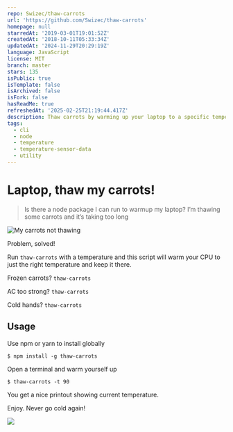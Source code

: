 ```yaml
---
repo: Swizec/thaw-carrots
url: 'https://github.com/Swizec/thaw-carrots'
homepage: null
starredAt: '2019-03-01T19:01:52Z'
createdAt: '2018-10-11T05:33:34Z'
updatedAt: '2024-11-29T20:29:19Z'
language: JavaScript
license: MIT
branch: master
stars: 135
isPublic: true
isTemplate: false
isArchived: false
isFork: false
hasReadMe: true
refreshedAt: '2025-02-25T21:19:44.417Z'
description: Thaw carrots by warming up your laptop to a specific temperature
tags:
  - cli
  - node
  - temperature
  - temperature-sensor-data
  - utility
---
```


# Laptop, thaw my carrots!

> Is there a node package I can run to warmup my laptop? I’m thawing some carrots and it’s taking too long

![My carrots not thawing](https://pbs.twimg.com/media/DpLa89YUYAAuprf.jpg)

Problem, solved!

Run `thaw-carrots` with a temperature and this script will warm your CPU to just the right temperature and keep it there.

Frozen carrots? `thaw-carrots`

AC too strong? `thaw-carrots`

Cold hands? `thaw-carrots`

## Usage

Use npm or yarn to install globally

```
$ npm install -g thaw-carrots
```

Open a terminal and warm yourself up

```
$ thaw-carrots -t 90
```

You get a nice printout showing current temperature.

Enjoy. Never go cold again!

![](https://j.gifs.com/7LgLw8.gif)
